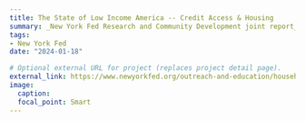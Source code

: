```yaml
---
title: The State of Low Income America -- Credit Access & Housing
summary: _New York Fed Research and Community Development joint report_ (Jan 2024). The COVID-19 Public Health Emergency ended in May 2023 and with it many of the financial supports that sustained American households during the crisis. For low-income Americans, significant fiscal transfers in 2020 and 2021 reduced poverty levels. Low-income debt holders, who tended to have elevated debt delinquency levels prior to the pandemic, saw their delinquency rates – and credit scores – improve; the median credit score for borrowers in low-income areas went from 651 in Q4 2019 to 670 in Q3 2023.This report looks at which groups have fallen behind on debt payments and discuss whether rising delinquencies are concentrated amongst certain groups or broader based
tags:
- New York Fed
date: "2024-01-18"

# Optional external URL for project (replaces project detail page).
external_link: https://www.newyorkfed.org/outreach-and-education/household-financial-stability/the-state-of-low-income-america-credit-access-housing-jan-24
image:
  caption:
  focal_point: Smart
---
```

